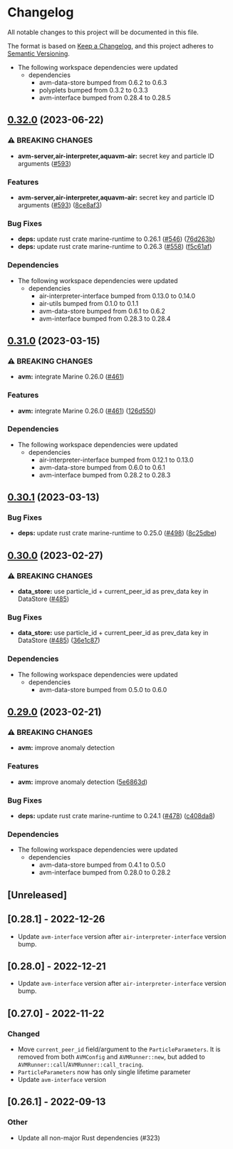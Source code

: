 # Changelog
All notable changes to this project will be documented in this file.

The format is based on [Keep a Changelog](https://keepachangelog.com/en/1.0.0/),
and this project adheres to [Semantic Versioning](https://semver.org/spec/v2.0.0.html).

* The following workspace dependencies were updated
  * dependencies
    * avm-data-store bumped from 0.6.2 to 0.6.3
    * polyplets bumped from 0.3.2 to 0.3.3
    * avm-interface bumped from 0.28.4 to 0.28.5

## [0.32.0](https://github.com/fluencelabs/aquavm/compare/avm-server-v0.31.0...avm-server-v0.32.0) (2023-06-22)


### ⚠ BREAKING CHANGES

* **avm-server,air-interpreter,aquavm-air:** secret key and particle ID arguments ([#593](https://github.com/fluencelabs/aquavm/issues/593))

### Features

* **avm-server,air-interpreter,aquavm-air:** secret key and particle ID arguments ([#593](https://github.com/fluencelabs/aquavm/issues/593)) ([8ce8af3](https://github.com/fluencelabs/aquavm/commit/8ce8af38232de3f1ac359214386b895356550428))


### Bug Fixes

* **deps:** update rust crate marine-runtime to 0.26.1 ([#546](https://github.com/fluencelabs/aquavm/issues/546)) ([76d263b](https://github.com/fluencelabs/aquavm/commit/76d263b4c80d908ffc8da35fbca9a8862359e6d3))
* **deps:** update rust crate marine-runtime to 0.26.3 ([#558](https://github.com/fluencelabs/aquavm/issues/558)) ([f5c61af](https://github.com/fluencelabs/aquavm/commit/f5c61af7e2da13cb189e3c47f262ac5ae09002a4))


### Dependencies

* The following workspace dependencies were updated
  * dependencies
    * air-interpreter-interface bumped from 0.13.0 to 0.14.0
    * air-utils bumped from 0.1.0 to 0.1.1
    * avm-data-store bumped from 0.6.1 to 0.6.2
    * avm-interface bumped from 0.28.3 to 0.28.4

## [0.31.0](https://github.com/fluencelabs/aquavm/compare/avm-server-v0.30.1...avm-server-v0.31.0) (2023-03-15)


### ⚠ BREAKING CHANGES

* **avm:** integrate Marine 0.26.0 ([#461](https://github.com/fluencelabs/aquavm/issues/461))

### Features

* **avm:** integrate Marine 0.26.0 ([#461](https://github.com/fluencelabs/aquavm/issues/461)) ([126d550](https://github.com/fluencelabs/aquavm/commit/126d5507c81a7f978ab9cf06c492b1092a336cf6))


### Dependencies

* The following workspace dependencies were updated
  * dependencies
    * air-interpreter-interface bumped from 0.12.1 to 0.13.0
    * avm-data-store bumped from 0.6.0 to 0.6.1
    * avm-interface bumped from 0.28.2 to 0.28.3

## [0.30.1](https://github.com/fluencelabs/aquavm/compare/avm-server-v0.30.0...avm-server-v0.30.1) (2023-03-13)


### Bug Fixes

* **deps:** update rust crate marine-runtime to 0.25.0 ([#498](https://github.com/fluencelabs/aquavm/issues/498)) ([8c25dbe](https://github.com/fluencelabs/aquavm/commit/8c25dbe8f681f46cbfc5e914614b4f103f0f556a))

## [0.30.0](https://github.com/fluencelabs/aquavm/compare/avm-server-v0.29.0...avm-server-v0.30.0) (2023-02-27)


### ⚠ BREAKING CHANGES

* **data_store:** use particle_id + current_peer_id as prev_data key in DataStore ([#485](https://github.com/fluencelabs/aquavm/issues/485))

### Bug Fixes

* **data_store:** use particle_id + current_peer_id as prev_data key in DataStore ([#485](https://github.com/fluencelabs/aquavm/issues/485)) ([36e1c87](https://github.com/fluencelabs/aquavm/commit/36e1c8762c1888f375adacc21907d98a811d28d9))


### Dependencies

* The following workspace dependencies were updated
  * dependencies
    * avm-data-store bumped from 0.5.0 to 0.6.0

## [0.29.0](https://github.com/fluencelabs/aquavm/compare/avm-server-v0.28.1...avm-server-v0.29.0) (2023-02-21)


### ⚠ BREAKING CHANGES

* **avm:** improve anomaly detection

### Features

* **avm:** improve anomaly detection ([5e6863d](https://github.com/fluencelabs/aquavm/commit/5e6863d4d59684d4f2b509ece6e597831e648f05))


### Bug Fixes

* **deps:** update rust crate marine-runtime to 0.24.1 ([#478](https://github.com/fluencelabs/aquavm/issues/478)) ([c408da8](https://github.com/fluencelabs/aquavm/commit/c408da884de9bc62c058dc0a1994dd13bc765fb0))


### Dependencies

* The following workspace dependencies were updated
  * dependencies
    * avm-data-store bumped from 0.4.1 to 0.5.0
    * avm-interface bumped from 0.28.0 to 0.28.2

## [Unreleased]

## [0.28.1] - 2022-12-26

+ Update `avm-interface` version after `air-interpreter-interface` version bump.

## [0.28.0] - 2022-12-21

+ Update `avm-interface` version after `air-interpreter-interface` version bump.

## [0.27.0] - 2022-11-22

### Changed

- Move `current_peer_id` field/argument to the `ParticleParameters`.
  It is removed from both `AVMConfig` and `AVMRunner::new`, but added to `AVMRunner::call`/`AVMRunner::call_tracing`.
- `ParticleParameters` now has only single lifetime parameter
- Update `avm-interface` version

## [0.26.1] - 2022-09-13

### Other
- Update all non-major Rust dependencies (#323)
